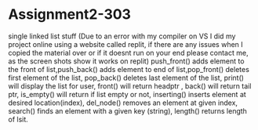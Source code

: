 # Assignment2-303
single linked list stuff (Due to an error with my compiler on VS I did my project online using a website called replit, if there are any issues when I copied the material over or if it doesnt run on your end please contact me, as the screen shots show it works on replit)
push_front() adds element to the front of list,push_back() adds element to end of list,pop_front() deletes first element of the list, pop_back() deletes last element of the list, print() will display the list for user, front() will return headptr , back() will return tail ptr, is_empty() will return if list empty or not, inserting() inserts element at desired location(index), del_node() removes an element at given index, search() finds an element with a given key (string), length() returns length of lsit.
